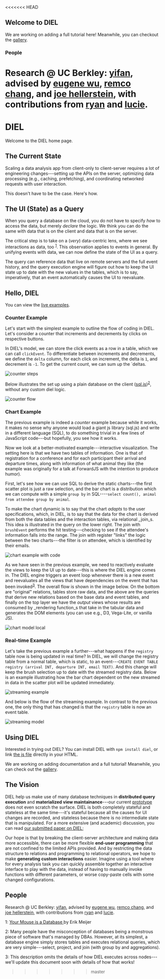 <<<<<<< HEAD
## Welcome to DIEL

We are working on adding a full tutorial here! Meanwhile, you can checkout the [gallery](https://github.com/yifanwu/diel-gallery).

### People

Research @ UC Berkley: [yifan](http://twitter.com/yifanwu), advised by [eugene wu](http://www.cs.columbia.edu/~ewu/), [remco chang](http://www.cs.tufts.edu/~remco/), and [joe hellerstein](http://db.cs.berkeley.edu/jmh/), with contributions from [ryan](http://github.com/rmpurp) and [lucie](http://github.com/dkqntiqn).
=======
# DIEL

Welcome to the DIEL home page.

## The Current State

Scaling a data analysis app from client-only to client-server requires a lot of engineering changes---setting up the APIs on the server, optimizing data processing (e.g., caching, prefetching), and coordinating networked requests with user interaction.

This doesn't have to be the case. Here's how.

## The UI (State) as a Query

When you query a database on the cloud, you do not have to specify _how_ to access the data, but merely _declare_ the logic. We think you can do the same with data that is on the client and data that is on the server.  

The critical step is to take on a (_very_) data-centric lens, where we see interactions as data, too <sup>[1](#meijer)</sup>. This observation applies to events in general. By unifying events with data, we can now define the state of the UI as a query.

The query can reference data that live on remote servers and the full event history, and the query execution engine will figure out how to keep the UI state up to date with the new values in the tables, which is to say, imperatively, that an event automatically causes the UI to reevaluate.

## Hello, DIEL

You can view the [live examples](https://logical-interactions.github.io/diel-gallery/).

### Counter Example

Let's start with the simplest example to outline the flow of coding in DIEL.  Let's consider a counter that increments and decrements by clicks on respective buttons.

In DIEL's model, we can store the click events as a row in a table, which we can call `clickEvent`. To differentiate between increments and decrements, we define the `delta` column, for each click on increment, the delta is `1`, and decrement is `-1`. To get the current count, we can sum up the `deltas.

![counter steps](https://i.ibb.co/8DBm4JJ/counter-steps.png)

Below illustrates the set up using a plain database on the client ([sql.js](https://github.com/kripken/sql.js/))<sup>[2](#clientdb)</sup>, without any custom diel logic.

![counter flow](https://i.ibb.co/4ZRt2nj/counter-flow.png)

### Chart Example

The previous example is indeed a _counter_ example because while it works, it makes no sense why anyone would load a giant js library (sql.js) and write in a different language (SQL), to do something trivial in a few lines of JavaScript code---but hopefully, you see how it works.

Now we look at a better-motivated example---interactive visualization.  The setting here is that we have two tables of information.  One is that of registration for a conference and for each participant their arrival and departure times, along with information of what animal they like (the example was originally for a talk at ForwardJS with the intention to produce humor).

First, let's see how we can use SQL to derive the static charts---the first scatter plot is just a raw selection, and the bar chart is a distribution which we can compute with a simple `group by` in SQL----`select count(), animal from attendee group by animal`.

To make the chart dynamic is to say that the chart _adapts_ to the user specifications, which, in DIEL, is to say that the data for the chart is derived from both the data tables and the interaction tables, via relational _join_s.  This idea is illustrated in the query on the lower right.  The join with `brushEvent` performs the hit testing---checking to see if the attendee's information falls into the range.  The join with register "links" the logic between the two charts---the filter is on attendee, which is identified by their emails.

![chart example with code](https://i.ibb.co/R07zQtH/chart-example.png)

As we have seen in the previous example, we need to reactively evaluate the views to keep the UI up to date---this is where the DIEL engine comes in. The DIEL engine triggers an event loop whenever there is a new event and reevaluates all the views that have dependencies on the event that has been invoked<sup>[3](#remote)</sup>. The overall flow is shown in the image below.  On the bottom are "original" relations, tables store raw data, and the above are the queries that derive new relations based on the base data and event tables, and finally on the top layer we have the _output_ views whose results are consumed by _rendering function_s that take in the tabular data and generates the DOM elements (you can use e.g., D3, Vega-Lite, or vanilla JS).

![chart model local](https://i.ibb.co/z2NGYV1/model.png)

### Real-time Example

Let's take the previous example a further---what happens if the `registry` table now is being updated in real time? In DIEL, we will change the registry table from a normal table, which is static, to an event---`CREATE EVENT TABLE registry (arrival INT, departure INT, email TEXT)`.  And this change will keep the brush selection up to date with the streamed registry data. Below is an example illustrating how the bar chart dependent on the new streamed in data in the scatter plot will be updated immediately.

![streaming example](https://i.ibb.co/SmLsFZP/streaming-example.png)

And below is the flow of the streaming example. In contrast to the previous one, the only thing that has changed is that the `registry` table is now an event table.

![streaming model](https://i.ibb.co/5Mmb7q3/streaming-flow.png)

## Using DIEL

Interested in trying out DIEL? You can install DIEL with `npm install diel`, or link [the js file](https://www.jsdelivr.com/package/npm/diel) directly in your HTML.

We are working on adding documentation and a full tutorial! Meanwhile, you can check out the [gallery](https://logical-interactions.github.io/diel-gallery/).

## The Vision

DIEL help us make use of many database techniques in **distributed query execution** and **materialized view maintainance**---our current [prototype](https://github.com/logical-interactions/diel) does not even scratch the surface.  DIEL is both completely stateful and stateless at the same time---it's stateful because all the causes for UI changes are recorded, and stateless because there is no intermediate state that is manipulated. For a more extensive (and academic) discussion, you can read [our submitted paper on DIEL](https://www.dropbox.com/s/777bah44ca7x2lu/diel_infovis_2019.pdf?dl=0);

Our hope is that by breaking the client-server architecture and making data more accessible, there can be more flexible **end-user programming** that are not confined to the limited APIs provided. And by restricting the data structure to relations and programming to relational operators, we hope to make **generating custom interactions** easier. Imagine using a tool where for every analysis task you can quickly assemble together an interactive interface to play with the data, instead of having to manually invoke functions with different parameters, or worse copy-paste cells with some changed configurations.

## People

Research @ UC Berkley: [yifan](http://twitter.com/yifanwu), advised by [eugene wu](http://www.cs.columbia.edu/~ewu/), [remco chang](http://www.cs.tufts.edu/~remco/), and [joe hellerstein](http://db.cs.berkeley.edu/jmh/), with contributions from [ryan](http://github.com/rmpurp) and [lucie](http://github.com/dkqntiqn).

<a name="meijer">1</a>: [Your Mouse is a Database
](https://queue.acm.org/detail.cfm?id=2169076) by Erik Meijer

<a name="clientdb">2</a>: Many people have the misconception of databases being a monstrous piece of software that's managed by DBAs. However, at its simplest, a database engine simply stores tables and executes relational queries, which are very simple---select, project, and join (with group by and aggregations).

<a name="remote">3</a>: This description omits the details of how DIEL executes across nodes---we'll update this document soon with details of how that works!
>>>>>>> master
